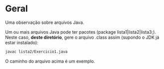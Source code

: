 # Geral

Uma observação sobre arquivos Java.

Um ou mais arquivos Java pode ter pacotes (package lista1|lista2|lista3;). Neste caso, **deste diretório**, gere o arquivo .class assim (supondo o JDK já estar instalado):

```bash
javac lista2/Exercicio1.java
```

O caminho do arquivo acima é um exemplo.